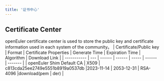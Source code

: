 ```yaml
---
title: '证书中心'
---
```


<script setup lang="ts">
import { computed, watch, ref } from 'vue';
import { withBase } from 'vitepress';

import { useCommon } from '@/stores/common';

import BannerLevel2 from '@/components/BannerLevel2.vue'

import banner from '@/assets/banner/banner-security.png';
import illustration from '@/assets/illustrations/support/vulnerability-reporting.png';

const commonStore = useCommon();
const isDark = computed(() => {
  return commonStore.theme === 'dark' ? true : false;
});
</script>

<ClientOnly>
  <BannerLevel2
    :background-image="banner"
    background-text="SUPPORT"
    title="Certificate Center"
    :illustration="illustration"
/>
</ClientOnly>

<div class='markdown'>

## Certificate Center
openEuler certificate center is used to store the public key and certificate information used in each system of the community。
|  Certificate/Public key | Format | Certificate Properties | Generate Time | Expiration Time | Algorithm | Download Link |
|  ----------- | --- | ------ | ------ | ----- | ------ | ------- |
|  openEuler Shim Default CA | X509 | c813cda25ee2749e5551b8919a0537db |2023-11-14 | 2053-12-31 | RSA-4096 |download(<a :href="withBase('/certificates/openEuler-x509ca.cer.pem')" download>pem</a> \| <a :href="withBase('/certificates/openEuler-x509ca.cer.der')" download>der</a>) |

</div>

<style lang="scss" scoped>
.table-striped{
    margin-top: 20px;
    td,
    th{
        padding: 16px 0 16px 37px;
    }
}
.pc{
    margin: 20px 0;
    width:100%;
    @media screen and (max-width: 768px) {
        display: none;
    }
}
.mobile{
    display:none;
    @media screen and (max-width: 768px) {
        display: block;
    }
}
</style>